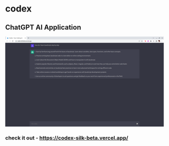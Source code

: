 # codex

## ChatGPT AI Application

![Open AI Codex](https://github.com/mistersouza/codex/blob/main/screenshots/codex-screenshot.png?raw=true)

### check it out - https://codex-silk-beta.vercel.app/
